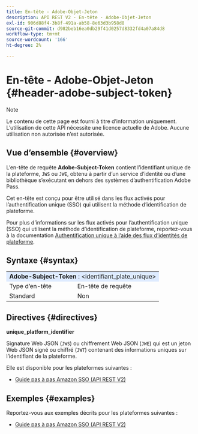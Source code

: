 ```yaml
---
title: En-tête - Adobe-Objet-Jeton
description: API REST V2 - En-tête - Adobe-Objet-Jeton
exl-id: 906d88f4-3b8f-491a-ab58-8e63d3b958d8
source-git-commit: d982beb16ea0db29f41d0257d8332fd4a07a84d8
workflow-type: tm+mt
source-wordcount: '166'
ht-degree: 2%

---
```


# En-tête - Adobe-Objet-Jeton {#header-adobe-subject-token}

>[!NOTE]
>
> Le contenu de cette page est fourni à titre d’information uniquement. L’utilisation de cette API nécessite une licence actuelle de Adobe. Aucune utilisation non autorisée n’est autorisée.

## Vue d’ensemble {#overview}

L’en-tête de requête <b> Adobe-Subject-Token</b> contient l’identifiant unique de la plateforme, `JWS` ou `JWE`, obtenu à partir d’un service d’identité ou d’une bibliothèque s’exécutant en dehors des systèmes d’authentification Adobe Pass.

Cet en-tête est conçu pour être utilisé dans les flux activés pour l’authentification unique (SSO) qui utilisent la méthode d’identification de plateforme.

Pour plus d’informations sur les flux activés pour l’authentification unique (SSO) qui utilisent la méthode d’identification de plateforme, reportez-vous à la documentation [Authentification unique à l’aide des flux d’identités de plateforme](../../flows/single-sign-on-access-flows/rest-api-v2-single-sign-on-platform-identity-flows.md).

## Syntaxe {#syntax}

<table>
   <tr>
      <td style="background-color: #DEEBFF;" colspan="2"><b>Adobe-Subject-Token</b> : &lt;identifiant_plate_unique&gt;</td>
   </tr>
   <tr>
      <td>Type d’en-tête</td>
      <td>En-tête de requête</td>
   </tr>
   <tr>
      <td>Standard</td>
      <td>Non</td>
   </tr>
</table>

## Directives {#directives}

<b>unique_platform_identifier</b>

Signature Web JSON (`JWS`) ou chiffrement Web JSON (`JWE`) qui est un jeton Web JSON signé ou chiffré (`JWT`) contenant des informations uniques sur l’identifiant de la plateforme.

Elle est disponible pour les plateformes suivantes :

* [Guide pas à pas Amazon SSO (API REST V2)](../../../../features-standard/sso-access/platform-sso/amazon-single-sign-on/amazon-sso-cookbook-rest-api-v2.md)

## Exemples {#examples}

Reportez-vous aux exemples décrits pour les plateformes suivantes :

* [Guide pas à pas Amazon SSO (API REST V2)](../../../../features-standard/sso-access/platform-sso/amazon-single-sign-on/amazon-sso-cookbook-rest-api-v2.md)
